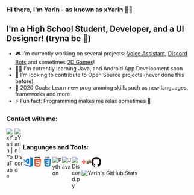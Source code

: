 ### Hi there, I'm Yarin - as known as xYarin 👋😊

## I'm a High School Student, Developer, and a UI Designer! (tryna be 🤡)
- 🎮 I’m currently working on several projects: [Voice Assistant][VoiceRepo], [Discord Bots][TopStrixBot] and sometimes [2D Games][pygameProject]!
- 👨‍🎓 I’m currently learning Java, and Android App Development soon
- 👯 I’m looking to contribute to Open Source projects (never done this before)
- 🥅 2020 Goals: Learn new programming skills such as new languages, frameworks and more
- ⚡ Fun fact: Programming makes me relax sometimes 🤣

### Contact with me:

[<img align="left" alt="xYarin | YouTube" width="22px" src="https://cdn.jsdelivr.net/npm/simple-icons@v3/icons/youtube.svg" />][youtube]
[<img align="left" alt="xYarin | Discord" width="22px" src="https://cdn.jsdelivr.net/npm/simple-icons@3.4.1/icons/discord.svg" />][discord]


<br />

### Languages and Tools:

<img align="left" alt="Visual Studio Code" width="26px" src="https://raw.githubusercontent.com/github/explore/80688e429a7d4ef2fca1e82350fe8e3517d3494d/topics/visual-studio-code/visual-studio-code.png" />
<img align="left" alt="HTML5" width="26px" src="https://raw.githubusercontent.com/github/explore/80688e429a7d4ef2fca1e82350fe8e3517d3494d/topics/html/html.png" />
<img align="left" alt="CSS3" width="26px" src="https://raw.githubusercontent.com/github/explore/80688e429a7d4ef2fca1e82350fe8e3517d3494d/topics/css/css.png" />
<img align="left" alt="Python" width="26px" src="https://raw.githubusercontent.com/rhoit/mode-icons/dump/icons/python.png" />
<img align="left" alt="Java" width="26px" src="https://sdtimes.com/wp-content/uploads/2019/03/jW4dnFtA_400x400.jpg" />
<img align="left" alt="Discord.py" width="26px" src="https://i.imgur.com/RPrw70n_d.webp?maxwidth=728&fidelity=grand" />
<img align="left" alt="Git" width="26px" src="https://raw.githubusercontent.com/github/explore/80688e429a7d4ef2fca1e82350fe8e3517d3494d/topics/git/git.png" />
<img align="left" alt="GitHub" width="26px" src="https://raw.githubusercontent.com/github/explore/78df643247d429f6cc873026c0622819ad797942/topics/github/github.png" />


<br />
<br />





<img align="left" alt="Yarin's GitHub Stats" src="https://github-readme-stats.vercel.app/api?username=xYarin&show_icons=true&hide_border=true&count_private=true&hide=stars&theme=dark" />

[discord]: https://discordapp.com/users/213949213409673216
[pygameProject]: https://github.com/YD-Coding/HarryFlying
[TopStrixBot]: https://github.com/TopStrix/Icey-Discord-Bot/
[VoiceRepo]: https://github.com/YD-Coding/voice-assistant
[youtube]: https://www.youtube.com/channel/UC8KABZymK8lm-txrzCamIfg

